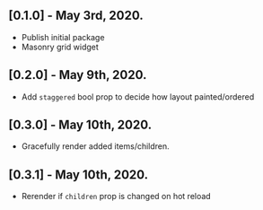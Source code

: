 ## [0.1.0] - May 3rd, 2020.

* Publish initial package
* Masonry grid widget

## [0.2.0] - May 9th, 2020.

* Add `staggered` bool prop to decide how layout painted/ordered

## [0.3.0] - May 10th, 2020.

* Gracefully render added items/children.

## [0.3.1] - May 10th, 2020.

* Rerender if `children` prop is changed on hot reload
